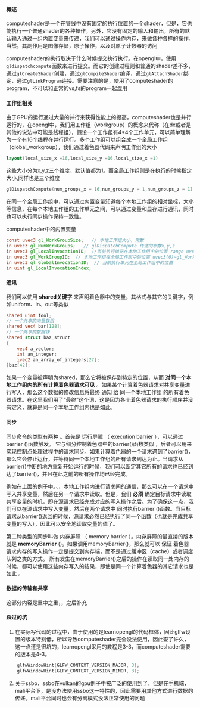 #### 概述

computeshader是一个在管线中没有固定的执行位置的一个shader，但是，它也能执行一个普通shader的各种操作。另外，它没有固定的输入和输出，所有的默认输入通过一组内置变量来传递，我们可以通过操作内存，来做各种各样的操作。当然，其副作用是图像存储，原子操作，以及对原子计数器的访问

computeshader的执行取决于什么时候提交执行执行。在opengl中，使用`gldispatchcompute`函数来进行提交。而它的创建过程则和普通的shader差不多，通过`glCreateShader`创建，通过`glCompileShader`编译，通过`glAttachShader`绑定，通过`glLinkProgram`连接。需要注意的是，使用了computeshader的program，不可以和正常的vs,fs的program一起混用

#### 工作组相关

由于GPU的运行通过大量的并行来获得性能上的提高，computeshader也是并行运行的，在opengl中，我们用工作组（workgroup）的概念来代称（在dx或者是其他的说法中可能是线程组），假设一个工作组有4*4个工作单元，可以简单理解为一个有16个线程在并行运行。多个工作组可以组合成一个全局工作组（global_workgroup），我们通过着色器代码来声明工作组的大小 

```glsl
layout(local_size_x =16,local_size_y =16,local_size_x =1)
```

这些大小分为x,y,z三个维度，默认值都为1。而全局工作组则是在执行的时候指定大小,同样也是三个维度

```c++
glDispatchCompute(num_groups_x = 16,num_groups_y = 1,num_groups_z = 1)
```

在同一个全局工作组中，可以通过内置变量知道每个本地工作组的相对坐标，大小等信息，在每个本地工作组的工作单元之间，可以通过变量和显存进行通讯，同时也可以执行同步操作保持一致性。

computeshader中的内置变量

```glsl
const uvec3 gl_WorkGroupSize;   // 本地工作组大小，常数
in uvec3 gl_NumWorkGroups;   // glDispatchCompute 传递的参数x,y,z
in uvec3 gl_LocalInvocationID;  //当前执行单元在本地工作组中的位置 range uvec3(0)~gl_WorkGroupSize-uvec3(1)
in uvec3 gl_WorkGroupID;  // 本地工作组在全局工作组中的位置 uvec3(0)~gl_WorkGroupSize-uvec3(1)
in uvec3 gl_GlobalInvocationID;  // 当前执行单元在全局工作组中的位置
in uint gl_LocalInvocationIndex;  
```

#### 通讯

我们可以使用 **shared关键字** 来声明着色器中的变量，其格式与其它的关键字，例如uniform、in、out等类似

```glsl
shared uint fool;  
// 一个共享的向量数组  
shared vec4 bar[128];  
// 一个共享的数据块  
shared struct baz_struct  
{  
    vec4 a_vector;  
    int an_integer;  
    ivec2 an_array_of_integers[27];  
}baz[42];
```

如果一个变量被声明为shared，那么它将被保存到特定的位置，从而 **对同一个本地工作组内的所有计算着色器请求可见** 。如果某个计算着色器请求对共享变量进行写入，那么这个数据的修改信息将最终 通知 给 同一个本地工作组 的所有着色器请求。在这里我们用了“最终”这个词，这是因为各个着色器请求的执行顺序并没有定义，就算是同一个本地工作组内也是如此。

#### 同步

同步命令的类型有两种 。首先是 运行屏障 （ execution barrier ），可以通过 barrier ()函数触发。 它与细分控制着色器中的barrier()函数类似 ，后者可以用来实现控制点处理过程中的请求同步。如果计算着色器的一个请求遇到了barrier()，那么它会停止运行，并等待同一个本地工作组的所有请求到达为止。当请求从barrier()中断的地方重新开始运行的时候，我们可以断定其它所有的请求也已经到达了barrier()，并且在此之前的所有操作均已经完成。

例如在上面的例子中。、，本地工作组内进行请求间的通信，那么可以在一个请求中写入共享变量，然后在另一个请求中读取。但是，我们 **必须** 确定目标请求中读取共享变量的时机，即在源请求已经完成对应的写入操作之后。为了确保这一点，我们可以在源请求中写入变量，然后在两个请求中 同时执行barrier ()函数。当目标请求从barrier()返回的时候，源请求必然已经执行了同一个函数（也就是完成共享变量的写入），因此可以安全地读取变量的值了。

第二种类型的同步叫做 内存屏障 （ memory barrier ）。内存屏障的最直接的版本就是 **memoryBarrier** ()。如果调用memoryBarrier()，那么就可以 保证 着色器请求内存的写入操作一定是提交到内存端，而不是通过缓冲区（cache）或者调度队列之类的方式。 所有发生在memoryBarrier()之后的操作在读取同一处内存的时候，都可以使用这些内存写入的结果，即使是同一个计算着色器的其它请求也是如此 。

#### 数据的传输和共享

这部分内容是重中之重，，之后补充

#### 踩过的坑

1. 在实际写代码的过程中，由于使用的是learnopengl的代码框体，因此glfw设置的版本特别低，所以导致computeshader完全没法使用，因此查了许久，这一点还是很坑的，learnopengl采用的教程是3-3，而computeshader需要的版本是4-3。

```c++
    glfwWindowHint(GLFW_CONTEXT_VERSION_MAJOR, 3);
    glfwWindowHint(GLFW_CONTEXT_VERSION_MINOR, 3);
```

2. 关于ssbo，ssbo在vulkan的gpu例子中被广泛的使用到了，但是在手机端，mali平台下，是没办法使用ssbo这一特性的，因此需要用其他方式进行数据的传递。mali平台同时也会有分离模式没法正常使用的问题